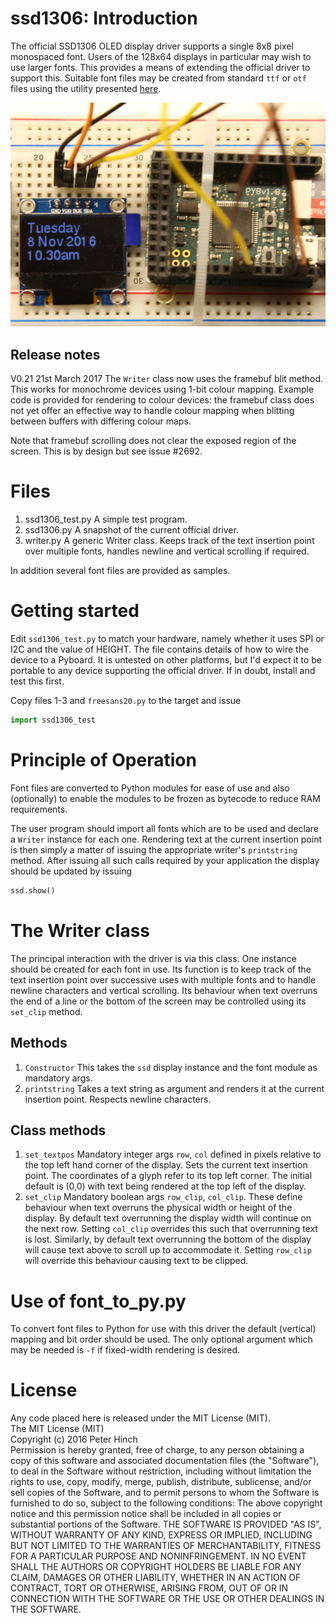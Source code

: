 # ssd1306: Introduction

The official SSD1306 OLED display driver supports a single 8x8 pixel monospaced
font. Users of the 128x64 displays in particular may wish to use larger fonts.
This provides a means of extending the official driver to support this. Suitable
font files may be created from standard ``ttf`` or ``otf`` files using the utility
presented [here](https://github.com/peterhinch/micropython-font-to-py.git).


![Picture](ssd1306.JPG)

## Release notes

V0.21 21st March 2017 The ``Writer`` class now uses the framebuf blit method.
This works for monochrome devices using 1-bit colour mapping. Example code is
provided for rendering to colour devices: the framebuf class does not yet offer
an effective way to handle colour mapping when blitting between buffers with
differing colour maps.

Note that framebuf scrolling does not clear the exposed region of the screen.
This is by design but see issue #2692.

# Files

1. ssd1306_test.py A simple test program.
2. ssd1306.py A snapshot of the current official driver.
3. writer.py A generic Writer class. Keeps track of the text insertion point
over multiple fonts, handles newline and vertical scrolling if required.

In addition several font files are provided as samples.

# Getting started

Edit ``ssd1306_test.py`` to match your hardware, namely whether it uses SPI or
I2C and the value of HEIGHT. The file contains details of how to wire the device
to a Pyboard. It is untested on other platforms, but I'd expect it to be
portable to any device supporting the official driver. If in doubt, install and
test this first.

Copy files 1-3 and ``freesans20.py`` to the target and issue

```python
import ssd1306_test
```

# Principle of Operation

Font files are converted to Python modules for ease of use and also (optionally)
to enable the modules to be frozen as bytecode to reduce RAM requirements.

The user program should import all fonts which are to be used and declare a
``Writer`` instance for each one. Rendering text at the current insertion point
is then simply a matter of issuing the appropriate writer's ``printstring``
method. After issuing all such calls required by your application the display
should be updated by issuing

```python
ssd.show()
```

# The Writer class

The principal interaction with the driver is via this class. One instance should
be created for each font in use. Its function is to keep track of the text
insertion point over successive uses with multiple fonts and to handle newline
characters and vertical scrolling. Its behaviour when text overruns the end of
a line or the bottom of the screen may be controlled using its ``set_clip``
method.

## Methods

1. ``Constructor`` This takes the ``ssd`` display instance and the font module
as mandatory args.
2. ``printstring`` Takes a text string as argument and renders it at the current
insertion point. Respects newline characters.

## Class methods

1. ``set_textpos`` Mandatory integer args ``row``, ``col`` defined in pixels
relative to the top left hand corner of the display. Sets the current text
insertion point. The coordinates of a glyph refer to its top left corner. The
initial default is (0,0) with text being rendered at the top left of the display.
2. ``set_clip`` Mandatory boolean args ``row_clip``, ``col_clip``. These define
behaviour when text overruns the physical width or height of the display. By
default text overrunning the display width will continue on the next row. Setting
``col_clip`` overrides this such that overrunning text is lost. Similarly, by
default text overrunning the bottom of the display will cause text above to
scroll up to accommodate it. Setting ``row_clip`` will override this behaviour
causing text to be clipped.

# Use of font_to_py.py

To convert font files to Python for use with this driver the default (vertical)
mapping and bit order should be used. The only optional argument which may be
needed is ``-f`` if fixed-width rendering is desired.

# License

Any code placed here is released under the MIT License (MIT).  
The MIT License (MIT)  
Copyright (c) 2016 Peter Hinch  
Permission is hereby granted, free of charge, to any person obtaining a copy
of this software and associated documentation files (the "Software"), to deal
in the Software without restriction, including without limitation the rights
to use, copy, modify, merge, publish, distribute, sublicense, and/or sell
copies of the Software, and to permit persons to whom the Software is
furnished to do so, subject to the following conditions:
The above copyright notice and this permission notice shall be included in
all copies or substantial portions of the Software.
THE SOFTWARE IS PROVIDED "AS IS", WITHOUT WARRANTY OF ANY KIND, EXPRESS OR
IMPLIED, INCLUDING BUT NOT LIMITED TO THE WARRANTIES OF MERCHANTABILITY,
FITNESS FOR A PARTICULAR PURPOSE AND NONINFRINGEMENT. IN NO EVENT SHALL THE
AUTHORS OR COPYRIGHT HOLDERS BE LIABLE FOR ANY CLAIM, DAMAGES OR OTHER
LIABILITY, WHETHER IN AN ACTION OF CONTRACT, TORT OR OTHERWISE, ARISING FROM,
OUT OF OR IN CONNECTION WITH THE SOFTWARE OR THE USE OR OTHER DEALINGS IN
THE SOFTWARE.
